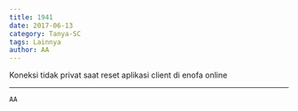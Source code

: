 ```yaml
---
title: 1941
date: 2017-06-13
category: Tanya-SC
tags: Lainnya
author: AA
---
```


Koneksi tidak privat saat reset aplikasi client di enofa online

---



`AA`

